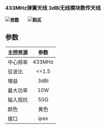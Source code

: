 ### 433MHz弹簧天线 3dBi无线模块数传天线 



![](http://heltec.cn/icon/list.png)**[参数](#参数)**&nbsp;&nbsp;&nbsp;&nbsp;&nbsp;&nbsp; ![](http://heltec.cn/icon/shop.png)**[购买](https://item.taobao.com/item.htm?spm=a1z10.5-c.w4002-3118359077.21.50540b5bQ3BWxn&id=556001307779)**



 ## 参数



| 主控资源 |  参数  |
| :------- | :----: |
| 中心频率 | 433MHz |
| 驻波比   | <=1.5  |
| 增益     |  3dBi  |
| 最大功率 |  10W   |
| 输入阻抗 |  50Ω   |
| 颜色     |  黄色  |
| 接口     |  ipex  |

